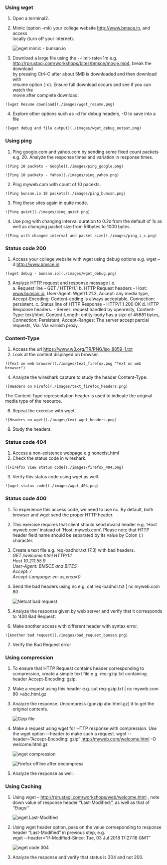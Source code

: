 ### Using wget
1. Open a terminal2.   
2. Mimic   (option   –mk)   your college website   http://www.bmsce.in, and access  
locally (turn off your internet).  

    ![wget mimic - bunsan.io](./images/wget_mimic.png)

3.   Download a large file   using the   --limit-rate=1m   e.g.  
http://rprustagi.com/workshops/bites/bmsce/movie.mp4, break the download  
by pressing Ctrl-C   after about 5MB is downloaded   and then download with  
resume option (-c).   Ensure full download occurs and see if you can watch the  
movie after complete download.

    ![wget Resume download](./images/wget_resume.png)
    
4.   Explore other options   such as   –d for debug headers,   -O to save into a file

    ![wget debug and file output](./images/wget_debug_output.png)
    
### Using ping
1.   Ping   google.com   and   yahoo.com   by sending some fixed count packets  e.g. 20. Analyze the response times and variation in response times.  
    
    ![Ping 10 packets - Google](./images/ping_google.png)
    
    ![Ping 10 packets - Yahoo](./images/ping_yahoo.png)
    
2.   Ping myweb.com with count of 10 pacekts.  
   
    ![Ping bunsan.io 10 packets](./images/ping_bunsan.png)
   
   
3.   Ping these sites again in quite mode.  
    
    ![Ping quiet](./images/ping_quiet.png)
    
4.   Use ping with   changing interval duration to 0.2s from the default of 1s as well   as changing packet size from 56bytes to 1000 bytes.  
    
    ![Ping with changed interval and packet size](./images/ping_i_s.png)
    
### Status code 200

1.   Access your college website with wget using debug options e.g.   wget   –d   http://www.bmsce.in  
    
    ![wget debug - bunsan.io](./images/wget_debug.png)
    
3.   Analyze HTTP request and response message i.e.  
    a.   Request line - GET / HTTP/1.1
    b.   HTTP Request headers  - Host: www.bunsan.io, User-Agent: Wget/1.21.3, Accept: any media type, Accept-Encoding: Content-coding is always acceptable, Connection: persistent. 
    c.   Status line of HTTP Response -  HTTP/1.1 200 OK
    d.   HTTP Response headers.  - Server: request handled by openresty, Content-Type: text/html, Content-Length: entity-body has a size of 45681 bytes, Connection: Persistent, Accept-Ranges: The server accept parcial requests, Via: Via varnish proxy.
    
### Content-Type  
1.   Access the url  https://www.w3.org/TR/PNG/iso_8859-1.txt  
2.   Look at the content displayed on   browser.  
    
    ![Text on web browser](./images/text_firefox.png "Text on web browser")
    
4.   Analyze the wireshark capture to study the header   Content-Type:  
    
    ![Headers on Firefo](./images/text_firefox_headers.png)
   
   The Content-Type representation header is used to indicate the original media type of the resource.
   
6.   Repeat the exercise with   wget.  
   
    ![Headers on wget](./images/text_wget_headers.png)
    
8.   Study the headers.

### Status code 404

1.   Access a non-existence webpage e.g   nonexist.html  
2.   Check the status code in wireshark.  
    
    ![Firefox view status code](./images/firefox_404.png)
    
3.   Verify this status code using   wget   as well.
    
    ![wget status code](./images/wget_404.png)
    
###   Status code 400  
1. To experience this access code, we need to use   nc. By default, both browser  and   wget   send the proper HTTP header.  

2. This exercise requires that client should send invalid header e.g. ‘Host  myweb.com’ instead of ‘Host:   myweb.com’. Please note that HTTP  header field name should be separated by its value by Colon (:) character.  

3. Create a text file   e.g.   req-badhdr.txt   (7.3)   with bad headers.  
    _GET   /welcome.html HTTP/1.1  
    Host 10.211.55.9  
    User-Agent:   BMSCE   and BITES  
    Accept: */*  
    Accept-Language: en-us,en;q=0_
    
4. Send the bad headers using nc e.g.  cat req-badhdr.txt | nc myweb.com 80  
    
    ![Netcat bad request](./images/nc_400.png)

5.   Analyze the response given by web server and verify that it corresponds to  ‘400 Bad Request’.  

6.   Make another access with different header with syntax error.  
    
    ![Another bad request](./images/bad_request_bunsan.png)

7.   Verify the Bad Request error

### Using compression 

1. To ensure that HTTP Request contains header corresponding to compression,  create a simple text file e.g.   req-gzip.txt  containing header  Accept-Encoding: gzip.

3. Make a request using this header e.g.   cat req-gzip.txt | nc myweb.com 80   >abc.html.gz  

4. Analyze the response. Uncompress (gunzip abc.html.gz) it to get the  
original contents.  

    ![Gzip file](./images/wget_compress_gzip.png)

4. Make a request using wget for HTTP response with compression. Use the   wget   option   --header   to make such a request.   wget --header=”Accept-Encoding: gzip” http://myweb.com/welcome.html   -O welcome.html.gz  

    ![wget compression](./images/wget_compression.png)
    
    ![Firefox offline after decompress](./images/firefox_compress.png)
    
6. Analyze the response as well.

### Using Caching 

1. Using wget   –   http://rprustagi.com/workshops/web/welcome.html   , note down   value of response header “Last-Modified:”, as well as that of “Etags:”

    ![wget Last-Modified](./images/wget_last_modified.png)

2. Using wget header option, pass on the value corresponding to response header  “Last-Modified” in previous step,   e.g.  
wget   --header=”If-Modified-Since:   Tue, 03 Jul 2018  17:27:18 GMT”  
    
    ![wget code 304](./images/wget_304.png)
    
3. Analyze the response and verify that status is 304 and not 200. 


